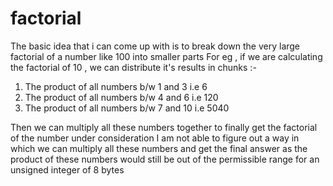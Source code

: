 # factorial

The basic idea that i can come up with is to break down the very large factorial of a number like 100 into smaller parts
For eg , if we are calculating the factorial of 10 , we can distribute it's results in chunks :-
  1) The product of all numbers b/w 1 and 3 i.e 6
  2) The product of all numbers b/w 4 and 6 i.e 120
  3) The product of all numbers b/w 7 and 10 i.e 5040

Then we can multiply all these numbers together to finally get the factorial of the number under consideration
I am not able to figure out a way in which we can multiply all these numbers and get the final answer as the product of these  numbers would still be out of the permissible range for an unsigned integer of 8 bytes 
